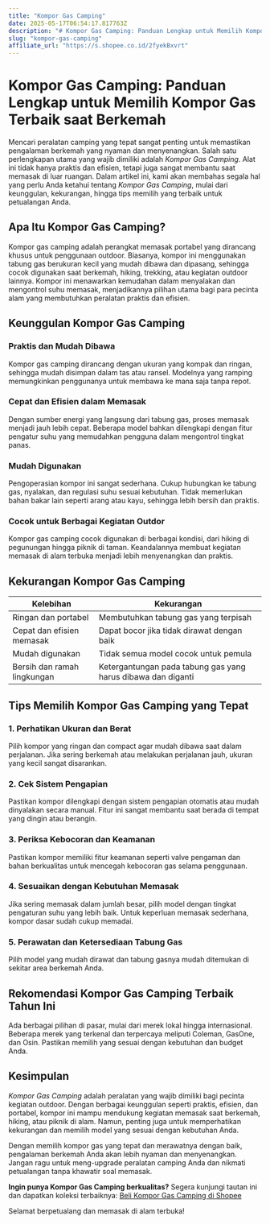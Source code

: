 ```yaml
---
title: "Kompor Gas Camping"
date: 2025-05-17T06:54:17.817763Z
description: "# Kompor Gas Camping: Panduan Lengkap untuk Memilih Kompor Gas Terbaik saat Berkemah..."
slug: "kompor-gas-camping"
affiliate_url: "https://s.shopee.co.id/2fyekBxvrt"
---
```

# Kompor Gas Camping: Panduan Lengkap untuk Memilih Kompor Gas Terbaik saat Berkemah

Mencari peralatan camping yang tepat sangat penting untuk memastikan pengalaman berkemah yang nyaman dan menyenangkan. Salah satu perlengkapan utama yang wajib dimiliki adalah *Kompor Gas Camping*. Alat ini tidak hanya praktis dan efisien, tetapi juga sangat membantu saat memasak di luar ruangan. Dalam artikel ini, kami akan membahas segala hal yang perlu Anda ketahui tentang *Kompor Gas Camping*, mulai dari keunggulan, kekurangan, hingga tips memilih yang terbaik untuk petualangan Anda.

## Apa Itu Kompor Gas Camping?

Kompor gas camping adalah perangkat memasak portabel yang dirancang khusus untuk penggunaan outdoor. Biasanya, kompor ini menggunakan tabung gas berukuran kecil yang mudah dibawa dan dipasang, sehingga cocok digunakan saat berkemah, hiking, trekking, atau kegiatan outdoor lainnya. Kompor ini menawarkan kemudahan dalam menyalakan dan mengontrol suhu memasak, menjadikannya pilihan utama bagi para pecinta alam yang membutuhkan peralatan praktis dan efisien.

## Keunggulan Kompor Gas Camping

### Praktis dan Mudah Dibawa

Kompor gas camping dirancang dengan ukuran yang kompak dan ringan, sehingga mudah disimpan dalam tas atau ransel. Modelnya yang ramping memungkinkan penggunanya untuk membawa ke mana saja tanpa repot.

### Cepat dan Efisien dalam Memasak

Dengan sumber energi yang langsung dari tabung gas, proses memasak menjadi jauh lebih cepat. Beberapa model bahkan dilengkapi dengan fitur pengatur suhu yang memudahkan pengguna dalam mengontrol tingkat panas.

### Mudah Digunakan

Pengoperasian kompor ini sangat sederhana. Cukup hubungkan ke tabung gas, nyalakan, dan regulasi suhu sesuai kebutuhan. Tidak memerlukan bahan bakar lain seperti arang atau kayu, sehingga lebih bersih dan praktis.

### Cocok untuk Berbagai Kegiatan Outdor

Kompor gas camping cocok digunakan di berbagai kondisi, dari hiking di pegunungan hingga piknik di taman. Keandalannya membuat kegiatan memasak di alam terbuka menjadi lebih menyenangkan dan praktis.

## Kekurangan Kompor Gas Camping

| Kelebihan                            | Kekurangan                         |
|-------------------------------------|----------------------------------|
| Ringan dan portabel               | Membutuhkan tabung gas yang terpisah |
| Cepat dan efisien memasak        | Dapat bocor jika tidak dirawat dengan baik |
| Mudah digunakan                     | Tidak semua model cocok untuk pemula |
| Bersih dan ramah lingkungan  | Ketergantungan pada tabung gas yang harus dibawa dan diganti |

## Tips Memilih Kompor Gas Camping yang Tepat

### 1. Perhatikan Ukuran dan Berat

Pilih kompor yang ringan dan compact agar mudah dibawa saat dalam perjalanan. Jika sering berkemah atau melakukan perjalanan jauh, ukuran yang kecil sangat disarankan.

### 2. Cek Sistem Pengapian

Pastikan kompor dilengkapi dengan sistem pengapian otomatis atau mudah dinyalakan secara manual. Fitur ini sangat membantu saat berada di tempat yang dingin atau berangin.

### 3. Periksa Kebocoran dan Keamanan

Pastikan kompor memiliki fitur keamanan seperti valve pengaman dan bahan berkualitas untuk mencegah kebocoran gas selama penggunaan.

### 4. Sesuaikan dengan Kebutuhan Memasak

Jika sering memasak dalam jumlah besar, pilih model dengan tingkat pengaturan suhu yang lebih baik. Untuk keperluan memasak sederhana, kompor dasar sudah cukup memadai.

### 5. Perawatan dan Ketersediaan Tabung Gas

Pilih model yang mudah dirawat dan tabung gasnya mudah ditemukan di sekitar area berkemah Anda.

## Rekomendasi Kompor Gas Camping Terbaik Tahun Ini

Ada berbagai pilihan di pasar, mulai dari merek lokal hingga internasional. Beberapa merek yang terkenal dan terpercaya meliputi Coleman, GasOne, dan Osin. Pastikan memilih yang sesuai dengan kebutuhan dan budget Anda.

## Kesimpulan

*Kompor Gas Camping* adalah peralatan yang wajib dimiliki bagi pecinta kegiatan outdoor. Dengan berbagai keunggulan seperti praktis, efisien, dan portabel, kompor ini mampu mendukung kegiatan memasak saat berkemah, hiking, atau piknik di alam. Namun, penting juga untuk memperhatikan kekurangan dan memilih model yang sesuai dengan kebutuhan Anda.

Dengan memilih kompor gas yang tepat dan merawatnya dengan baik, pengalaman berkemah Anda akan lebih nyaman dan menyenangkan. Jangan ragu untuk meng-upgrade peralatan camping Anda dan nikmati petualangan tanpa khawatir soal memasak.

**Ingin punya Kompor Gas Camping berkualitas?** Segera kunjungi tautan ini dan dapatkan koleksi terbaiknya: [Beli Kompor Gas Camping di Shopee](https://s.shopee.co.id/2fyekBxvrt)

Selamat berpetualang dan memasak di alam terbuka!